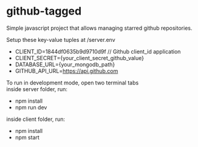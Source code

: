 # github-tagged
Simple javascript project that allows managing starred github repositories.

Setup these key-value tuples at /server.env <br />
- CLIENT_ID=1844df0635b9d9710d9f // Github client_id application <br />
- CLIENT_SECRET={your_client_secret_github_value} <br />
- DATABASE_URL={your_mongodb_path} <br />
- GITHUB_API_URL=https://api.github.com

To run in development mode, open two terminal tabs <br />
inside server folder, run:<br />
 - npm install
 - npm run dev <br />
 
inside client folder, run:
 - npm install 
 - npm start

